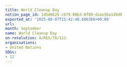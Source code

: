 ```yaml
---
title: World Cleanup Day
notion_page_id: 1d5d6625-c679-80b3-8f09-da1e5ba1d9d0
exported_at: '2025-08-07T15:42:48.606388+00:00'
url:
month: September
name: World Cleanup Day
un-resolution: A/RES/78/122
organisations:
- United Nations
SDGs:
- 12
---
```

